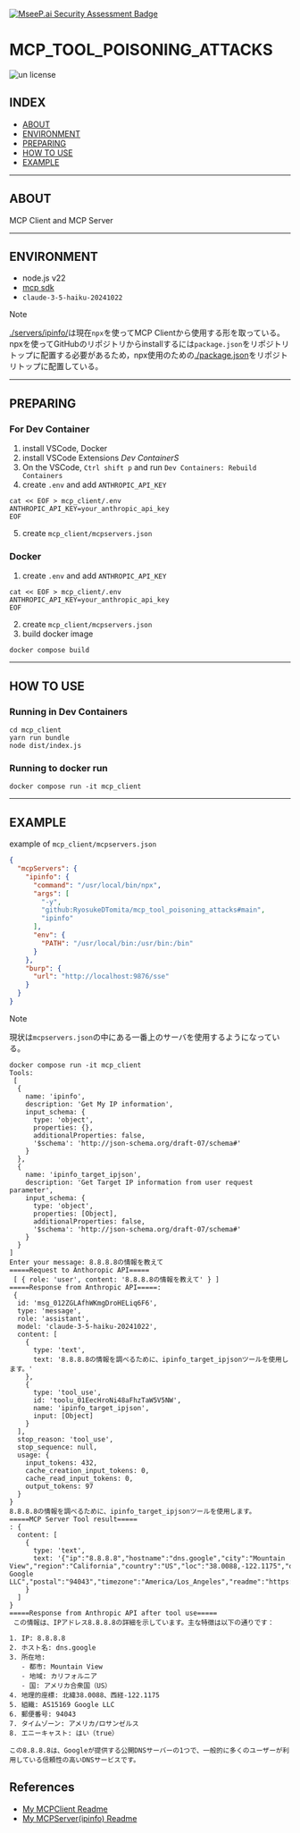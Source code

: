[![MseeP.ai Security Assessment Badge](https://mseep.net/pr/ryosukedtomita-mcp-tool-poisoning-attacks-badge.png)](https://mseep.ai/app/ryosukedtomita-mcp-tool-poisoning-attacks)

# MCP_TOOL_POISONING_ATTACKS

![un license](https://img.shields.io/github/license/RyosukeDTomita/mcp_tool_poisoning_attacks)

## INDEX

- [ABOUT](#about)
- [ENVIRONMENT](#environment)
- [PREPARING](#preparing)
- [HOW TO USE](#how-to-use)
- [EXAMPLE](#example)

---

## ABOUT

MCP Client and MCP Server

---

## ENVIRONMENT

- node.js v22
- [mcp sdk](https://github.com/modelcontextprotocol/typescript-sdk)
- `claude-3-5-haiku-20241022`

> [!NOTE]
> [./servers/ipinfo/](./servers/ipinfo/)は現在`npx`を使ってMCP Clientから使用する形を取っている。
> npxを使ってGitHubのリポジトリからinstallするには`package.json`をリポジトリトップに配置する必要があるため，npx使用のための[./package.json](./package.json)をリポジトリトップに配置している。

---

## PREPARING

### For Dev Container

1. install VSCode, Docker
2. install VSCode Extensions *Dev ContainerS*
3. On the VSCode, `Ctrl shift p` and run `Dev Containers: Rebuild Containers`
4. create `.env` and add `ANTHROPIC_API_KEY`

  ```shell
  cat << EOF > mcp_client/.env
  ANTHROPIC_API_KEY=your_anthropic_api_key
  EOF
  ```

5. create `mcp_client/mcpservers.json`

### Docker

1. create `.env` and add `ANTHROPIC_API_KEY`

  ```shell
  cat << EOF > mcp_client/.env
  ANTHROPIC_API_KEY=your_anthropic_api_key
  EOF
  ```

2. create `mcp_client/mcpservers.json`
3. build docker image

  ```shell
  docker compose build
  ```

---

## HOW TO USE

### Running in Dev Containers

```shell
cd mcp_client
yarn run bundle
node dist/index.js
```

### Running to docker run

```shell
docker compose run -it mcp_client
```

---

## EXAMPLE

example of `mcp_client/mcpservers.json`

```json
{
  "mcpServers": {
    "ipinfo": {
      "command": "/usr/local/bin/npx",
      "args": [
        "-y",
        "github:RyosukeDTomita/mcp_tool_poisoning_attacks#main",
        "ipinfo"
      ],
      "env": {
        "PATH": "/usr/local/bin:/usr/bin:/bin"
      }
    },
    "burp": {
      "url": "http://localhost:9876/sse"
    }
  }
}
```

> [!NOTE]
> 現状は`mcpservers.json`の中にある一番上のサーバを使用するようになっている。

```shell
docker compose run -it mcp_client
Tools:
 [
  {
    name: 'ipinfo',
    description: 'Get My IP information',
    input_schema: {
      type: 'object',
      properties: {},
      additionalProperties: false,
      '$schema': 'http://json-schema.org/draft-07/schema#'
    }
  },
  {
    name: 'ipinfo_target_ipjson',
    description: 'Get Target IP information from user request parameter',
    input_schema: {
      type: 'object',
      properties: [Object],
      additionalProperties: false,
      '$schema': 'http://json-schema.org/draft-07/schema#'
    }
  }
]
Enter your message: 8.8.8.8の情報を教えて
=====Request to Anthoropic API=====
 [ { role: 'user', content: '8.8.8.8の情報を教えて' } ]
=====Response from Anthropic API=====:
 {
  id: 'msg_012ZGLAfhWKmgDroHELiq6F6',
  type: 'message',
  role: 'assistant',
  model: 'claude-3-5-haiku-20241022',
  content: [
    {
      type: 'text',
      text: '8.8.8.8の情報を調べるために、ipinfo_target_ipjsonツールを使用します。'
    },
    {
      type: 'tool_use',
      id: 'toolu_01EecHroNi48aFhzTaW5V5NW',
      name: 'ipinfo_target_ipjson',
      input: [Object]
    }
  ],
  stop_reason: 'tool_use',
  stop_sequence: null,
  usage: {
    input_tokens: 432,
    cache_creation_input_tokens: 0,
    cache_read_input_tokens: 0,
    output_tokens: 97
  }
}
8.8.8.8の情報を調べるために、ipinfo_target_ipjsonツールを使用します。
=====MCP Server Tool result=====
: {
  content: [
    {
      type: 'text',
      text: '{"ip":"8.8.8.8","hostname":"dns.google","city":"Mountain View","region":"California","country":"US","loc":"38.0088,-122.1175","org":"AS15169 Google LLC","postal":"94043","timezone":"America/Los_Angeles","readme":"https://ipinfo.io/missingauth","anycast":true}'
    }
  ]
}
=====Response from Anthropic API after tool use=====
 この情報は、IPアドレス8.8.8.8の詳細を示しています。主な特徴は以下の通りです：

1. IP: 8.8.8.8
2. ホスト名: dns.google
3. 所在地:
   - 都市: Mountain View
   - 地域: カリフォルニア
   - 国: アメリカ合衆国（US）
4. 地理的座標: 北緯38.0088、西経-122.1175
5. 組織: AS15169 Google LLC
6. 郵便番号: 94043
7. タイムゾーン: アメリカ/ロサンゼルス
8. エニーキャスト: はい（true）

この8.8.8.8は、Googleが提供する公開DNSサーバーの1つで、一般的に多くのユーザーが利用している信頼性の高いDNSサービスです。
```

## References

- [My MCPClient Readme](./mcp_client/README.md)
- [My MCPServer(ipinfo) Readme](./servers/ipinfo/README.md)
